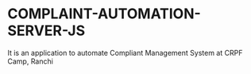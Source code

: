 # COMPLAINT-AUTOMATION-SERVER-JS
It is an application to automate Compliant Management System at CRPF Camp, Ranchi
